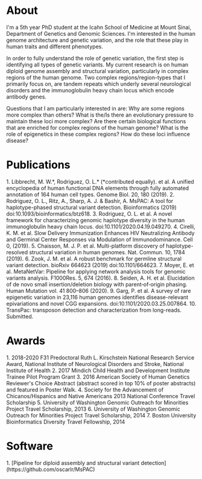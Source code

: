 
<h1 style="color:black;">About</h1>
<p>
I'm a 5th year PhD student at the Icahn School of Medicine at Mount Sinai, Department of Genetics and Genomic Sciences. I'm interested in the human genome architecture and genetic variation, and the role that these play in human traits and different phenotypes.
</p>
<p>
In order to fully understand the role of genetic variation, the first step is identifying all types of genetic variants. My current research is on human diploid genome assembly and structural variation, particularly in complex regions of the human genome. Two complex regions/region-types that I primarily focus on, are tandem repeats which underly several neurological disorders and the immunoglobulin heavy chain locus which encode antibody genes.
</p>
<p>
Questions that I am particularly interested in are: Why are some regions more complex than others? What is the/Is there an evolutionary pressure to maintain these loci more complex? Are there certain biological functions that are enriched for complex regions of the human genome? What is the role of epigenetics in these complex regions? How do these loci influence disease?
</p>

<h1 style="color:black;">Publications</h1>
1.    Libbrecht, M. W.*, Rodriguez, O. L.* (*contributed equally). et al. A unified encyclopedia of human functional DNA elements through fully automated annotation of 164 human cell types. Genome Biol. 20, 180 (2019).
2.    Rodriguez, O. L., Ritz, A., Sharp, A. J. & Bashir, A. MsPAC: A tool for haplotype-phased structural variant detection. Bioinformatics (2019) doi:10.1093/bioinformatics/btz618.
3.    Rodriguez, O. L. et al. A novel framework for characterizing genomic haplotype diversity in the human immunoglobulin heavy chain locus. doi:10.1101/2020.04.19.049270.
4.    Cirelli, K. M. et al. Slow Delivery Immunization Enhances HIV Neutralizing Antibody and Germinal Center Responses via Modulation of Immunodominance. Cell 0, (2019).
5.    Chaisson, M. J. P. et al. Multi-platform discovery of haplotype-resolved structural variation in human genomes. Nat. Commun. 10, 1784 (2019).
6.    Zook, J. M. et al. A robust benchmark for germline structural variant detection. bioRxiv 664623 (2019) doi:10.1101/664623.
7.    Moyer, E. et al. MetaNetVar: Pipeline for applying network analysis tools for genomic variants analysis. F1000Res. 5, 674 (2016).
8.    Seiden, A. H. et al. Elucidation of de novo small insertion/deletion biology with parent‐of‐origin phasing. Human Mutation vol. 41 800–806 (2020).
9.    Garg, P. et al. A survey of rare epigenetic variation in 23,116 human genomes identifies disease-relevant epivariations and novel CGG expansions. doi:10.1101/2020.03.25.007864.
10. TransPac: transposon detection and characterization from long-reads. Submitted.

<h1 style="color:black;">Awards</h1>
1. 2018-2020 F31 Predoctoral Ruth L. Kirschstein National Research Service Award, National Institute of Neurological Disorders and Stroke, National Institute of Health
2. 2017 Mindich Child Health and Development Institute Trainee Pilot Program Grant
3. 2016 American Society of Human Genetics Reviewer's Choice Abstract (abstract scored in top 10% of poster abstracts) and featured in Poster Walk. 
4. Society for the Advancement of Chicanos/Hispanics and Native Americans 2013 National Conference Travel Scholarship
5. University of Washington Genomic Outreach for Minorities Project Travel Scholarship, 2013
6. University of Washington Genomic Outreach for Minorities Project Travel Scholarship, 2014
7. Boston University Bioinformatics Diversity Travel Fellowship, 2014

<h1 style="color:black;">Software</h1>
1. [Pipeline for diploid assembly and structural variant detection](https://github.com/oscarlr/MsPAC)
